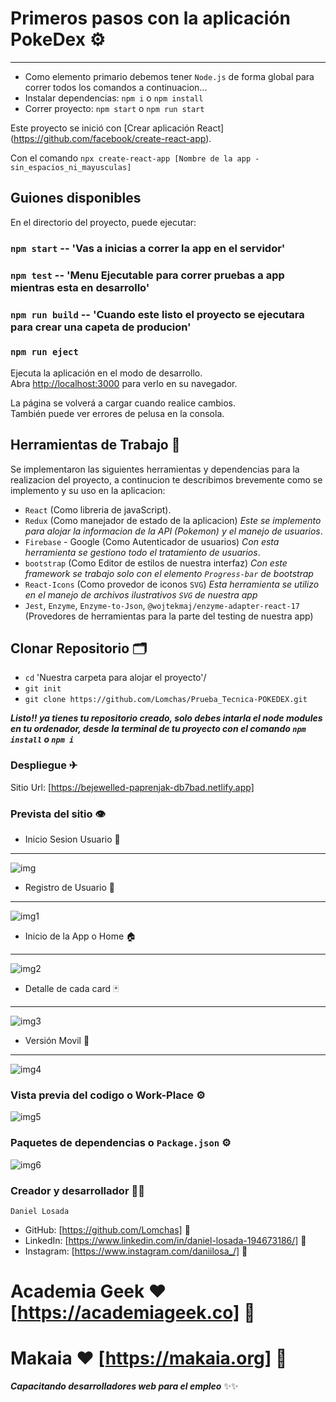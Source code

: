 # Primeros pasos con la aplicación PokeDex ⚙
---

- Como elemento primario debemos tener `Node.js` de forma global para correr todos los comandos a continuacion...
- Instalar dependencias: `npm i` o `npm install`
- Correr proyecto: `npm start` o `npm run start`

Este proyecto se inició con [Crear aplicación React] (https://github.com/facebook/create-react-app).

Con el comando `npx create-react-app [Nombre de la app - sin_espacios_ni_mayusculas]`

## Guiones disponibles

En el directorio del proyecto, puede ejecutar:

### `npm start`  -- 'Vas a inicias a correr la app en el servidor'
### `npm test` -- 'Menu Ejecutable para correr pruebas a app mientras esta en desarrollo'
### `npm run build`  -- 'Cuando este listo el proyecto se ejecutara para crear una capeta de producion'
### `npm run eject` 

Ejecuta la aplicación en el modo de desarrollo.\
Abra [http://localhost:3000](http://localhost:3000) para verlo en su navegador.

La página se volverá a cargar cuando realice cambios.\
También puede ver errores de pelusa en la consola.

## Herramientas de Trabajo 🔗

Se implementaron las siguientes herramientas y dependencias para la realizacion del proyecto,
a continucion te describimos brevemente como se implemento y su uso en la aplicacion:

- `React` (Como libreria de javaScript).
- `Redux` (Como manejador de estado de la aplicacion) *Este se implemento para alojar la informacion de la API (Pokemon) y el manejo de usuarios*.
- `Firebase` - Google (Como Autenticador de usuarios) *Con esta herramienta se gestiono todo el tratamiento de usuarios*.
- `bootstrap` (Como Editor de estilos de nuestra interfaz) *Con este framework se trabajo solo con el elemento `Progress-bar` de bootstrap*
-  `React-Icons` (Como provedor de iconos `SVG`) *Esta herramienta se utilizo en el manejo de archivos ilustrativos `SVG` de nuestra app*
-  `Jest`, `Enzyme`, `Enzyme-to-Json`, `@wojtekmaj/enzyme-adapter-react-17` (Provedores de herramientas para la parte del testing de nuestra app)
 
 ## Clonar Repositorio 🗂
 
 - `cd` 'Nuestra carpeta para alojar el proyecto'/
 - `git init`
 - `git clone https://github.com/Lomchas/Prueba_Tecnica-POKEDEX.git`
 
 ***Listo!! ya tienes tu repositorio creado, solo debes intarla el node modules en tu ordenador,
 desde la terminal de tu proyecto con el comando `npm install` o `npm i`***

### Despliegue ✈

Sitio Url: [https://bejewelled-paprenjak-db7bad.netlify.app]

### Prevista del sitio 👁


- Inicio Sesion Usuario 🔐
---
![img](https://user-images.githubusercontent.com/89220592/167050118-004c2b38-4e58-40da-99a7-d5d820e17cbc.png)

- Registro de Usuario 🔐
---
![img1](https://user-images.githubusercontent.com/89220592/167050190-bc25a633-8b91-4b57-b1e0-ed0dffa41d1a.png)

- Inicio de la App o Home 🏠
---
![img2](https://user-images.githubusercontent.com/89220592/167050225-f0c7fdb0-5c52-4981-8b61-39c0fdd9d14a.png)

- Detalle de cada card 🃏
---
![img3](https://user-images.githubusercontent.com/89220592/167050261-e9a2ed53-3491-4b7e-b2ef-c296032f9975.png)

- Versión Movil 📱
---
![img4](https://user-images.githubusercontent.com/89220592/167050298-952cc3af-a2dd-4e46-92ff-b9dca3333493.png)


### Vista previa del codigo o Work-Place ⚙

![img5](https://user-images.githubusercontent.com/89220592/167050649-e68cf530-7081-4928-983b-f70800099ca7.png)


### Paquetes de dependencias o `Package.json` ⚙

![img6](https://user-images.githubusercontent.com/89220592/167050872-4204ea52-1593-4c62-bff5-09b11c71ec4c.png)


### Creador y desarrollador 👨‍🚀
`Daniel Losada` 
- GitHub: [https://github.com/Lomchas] 📍
- LinkedIn: [https://www.linkedin.com/in/daniel-losada-194673186/] 📍
- Instagram: [https://www.instagram.com/daniilosa_/] 📍

# Academia Geek ❤ [https://academiageek.co] 📍
# Makaia ❤ [https://makaia.org] 📍

***Capacitando desarrolladores web para el empleo*** ✨✨


